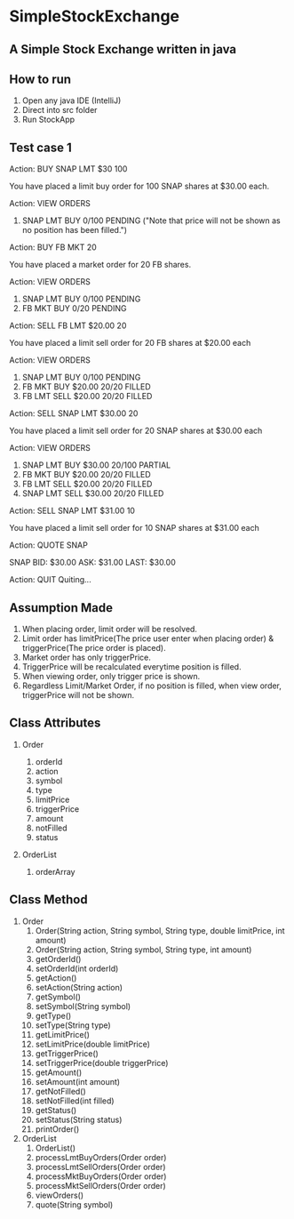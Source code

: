 # SimpleStockExchange
## A Simple Stock Exchange written in java


## How to run
1. Open any java IDE (IntelliJ)
2. Direct into src folder
3. Run StockApp

## Test case 1
Action: BUY SNAP LMT $30 100 

You have placed a limit buy order for 100 SNAP shares at $30.00 each.

Action: VIEW ORDERS
1. SNAP LMT BUY 0/100 PENDING ("Note that price will not be shown as no position has been filled.")

Action: BUY FB MKT 20

You have placed a market order for 20 FB shares.

Action: VIEW ORDERS
1. SNAP LMT BUY 0/100 PENDING
2. FB MKT BUY 0/20 PENDING

Action: SELL FB LMT $20.00 20

You have placed a limit sell order for 20 FB shares at $20.00 each

Action: VIEW ORDERS
1. SNAP LMT BUY 0/100 PENDING 
2. FB MKT BUY $20.00 20/20 FILLED
3. FB LMT SELL $20.00 20/20 FILLED

Action: SELL SNAP LMT $30.00 20

You have placed a limit sell order for 20 SNAP shares at $30.00 each

Action: VIEW ORDERS
1. SNAP LMT BUY $30.00 20/100 PARTIAL 
2. FB MKT BUY $20.00 20/20 FILLED
2. FB LMT SELL $20.00 20/20 FILLED
3. SNAP LMT SELL $30.00 20/20 FILLED

Action: SELL SNAP LMT $31.00 10

You have placed a limit sell order for 10 SNAP shares at $31.00 each

Action: QUOTE SNAP

SNAP BID: $30.00 ASK: $31.00 LAST: $30.00

Action: QUIT
Quiting...

## Assumption Made
1. When placing order, limit order will be resolved.
2. Limit order has limitPrice(The price user enter when placing order) & triggerPrice(The price order is placed).
3. Market order has only triggerPrice.
4. TriggerPrice will be recalculated everytime position is filled.
5. When viewing order, only trigger price is shown.
6. Regardless Limit/Market Order, if no position is filled, when view order, triggerPrice will not be shown.



## Class Attributes

1. Order 
   1. orderId
   2. action 
   3. symbol 
   4. type 
   5. limitPrice 
   6. triggerPrice 
   7. amount 
   8. notFilled 
   9. status
   
2. OrderList
   1. orderArray

## Class Method
1. Order
   1. Order(String action, String symbol, String type, double limitPrice, int amount)
   2. Order(String action, String symbol, String type, int amount)
   3. getOrderId()
   4. setOrderId(int orderId)
   5. getAction()
   6. setAction(String action)
   7. getSymbol()
   8. setSymbol(String symbol)
   9. getType()
   10. setType(String type)
   11. getLimitPrice()
   12. setLimitPrice(double limitPrice)
   13. getTriggerPrice()
   14. setTriggerPrice(double triggerPrice)
   15. getAmount()
   16. setAmount(int amount)
   17. getNotFilled()
   18. setNotFilled(int filled)
   19. getStatus()
   20. setStatus(String status)
   21. printOrder()
2. OrderList
   1. OrderList() 
   2. processLmtBuyOrders(Order order)
   3. processLmtSellOrders(Order order)
   4. processMktBuyOrders(Order order)
   5. processMktSellOrders(Order order)
   6. viewOrders()
   7. quote(String symbol)

